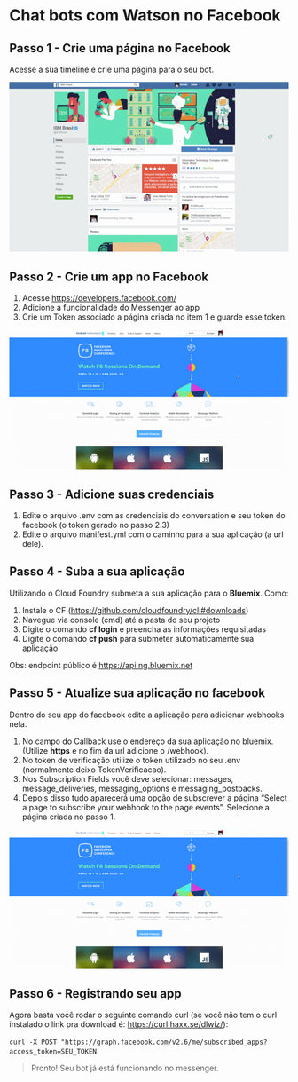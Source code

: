 # Chat bots com Watson no Facebook

## Passo 1 - Crie uma página no Facebook
Acesse a sua timeline e crie uma página para o seu bot.

![Página no Facebook](readme_images/Tut1.gif)

## Passo 2 - Crie um app no Facebook
1. Acesse https://developers.facebook.com/
2. Adicione a funcionalidade do Messenger ao app
3. Crie um Token associado a página criada no item 1 e guarde esse token.

![App no Facebook](readme_images/Tut2.gif)

## Passo 3 - Adicione suas credenciais
1. Edite o arquivo .env com as credenciais do conversation e seu token do facebook (o token gerado no passo 2.3)
2. Edite o arquivo manifest.yml com o caminho para a sua aplicação (a url dele).

## Passo 4 - Suba a sua aplicação
Utilizando o Cloud Foundry submeta a sua aplicação para o __Bluemix__. Como:

1. Instale o CF (https://github.com/cloudfoundry/cli#downloads)
2. Navegue via console (cmd) até a pasta do seu projeto
3. Digite o comando **cf login** e preencha as informações requisitadas 
4. Digite o comando **cf push** para submeter automaticamente sua aplicação

Obs: endpoint público é https://api.ng.bluemix.net

## Passo 5 - Atualize sua aplicação no facebook
Dentro do seu app do facebook edite a aplicação para adicionar webhooks nela.

1. No campo do Callback use o endereço da sua aplicação no bluemix. (Utilize __https__ e no fim da url adicione o /webhook).
2. No token de verificação utilize o token utilizado no seu .env (normalmente deixo TokenVerificacao).
3. Nos Subscription Fields você deve selecionar: messages, message_deliveries, messaging_options e messaging_postbacks.
4. Depois disso tudo aparecerá uma opção de subscrever a página “Select a page to subscribe your webhook to the page events”. Selecione a página criada no passo 1.

![Editar o webhooks](readme_images/Tut2.gif)

## Passo 6 - Registrando seu app
Agora basta você rodar o seguinte comando curl (se você não tem o curl instalado o link pra download é: https://curl.haxx.se/dlwiz/):

`curl -X POST "https://graph.facebook.com/v2.6/me/subscribed_apps?access_token=SEU_TOKEN`

> Pronto! Seu bot já está funcionando no messenger.


